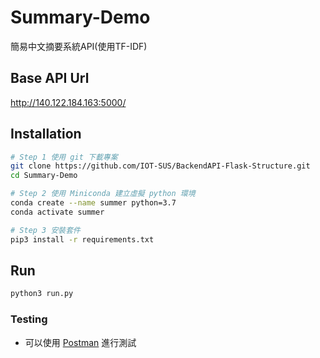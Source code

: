 # Summary-Demo
簡易中文摘要系統API(使用TF-IDF)

## Base API Url
http://140.122.184.163:5000/

## Installation
```bash
# Step 1 使用 git 下載專案
git clone https://github.com/IOT-SUS/BackendAPI-Flask-Structure.git
cd Summary-Demo

# Step 2 使用 Miniconda 建立虛擬 python 環境
conda create --name summer python=3.7
conda activate summer

# Step 3 安裝套件
pip3 install -r requirements.txt
```

## Run
```bash
python3 run.py
```

### Testing
- 可以使用 [Postman](https://www.postman.com/) 進行測試

